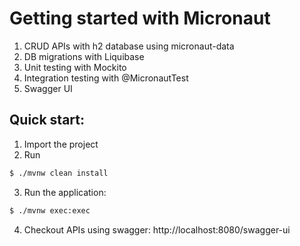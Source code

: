 # Getting started with Micronaut
1) CRUD APIs with h2 database using micronaut-data
2) DB migrations with Liquibase
3) Unit testing with Mockito
4) Integration testing with @MicronautTest
5) Swagger UI

## Quick start:
1) Import the project 
2) Run
```bash
$ ./mvnw clean install
```
3) Run the application:
```bash
$ ./mvnw exec:exec
```
4) Checkout APIs using swagger:
http://localhost:8080/swagger-ui